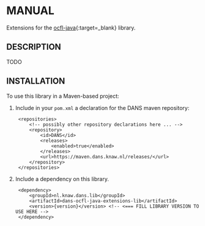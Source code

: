 MANUAL
======

Extensions for the [ocfl-java]{:target=_blank} library.

[ocfl-java]: https://github.com/OCFL/ocfl-java

DESCRIPTION
-----------
TODO

INSTALLATION
------------

To use this library in a Maven-based project:

1. Include in your `pom.xml` a declaration for the DANS maven repository:

        <repositories>
            <!-- possibly other repository declarations here ... -->
            <repository>
                <id>DANS</id>
                <releases>
                    <enabled>true</enabled>
                </releases>
                <url>https://maven.dans.knaw.nl/releases/</url>
            </repository>
        </repositories>

2. Include a dependency on this library. 

        <dependency>
            <groupId>nl.knaw.dans.lib</groupId>
            <artifactId>dans-ocfl-java-extensions-lib</artifactId>
            <version>{version}</version> <!-- <=== FILL LIBRARY VERSION TO USE HERE -->
        </dependency>
